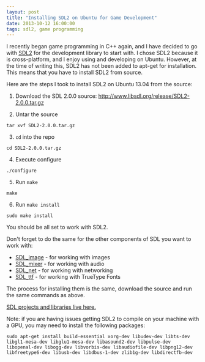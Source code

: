 ```yaml
---
layout: post
title: "Installing SDL2 on Ubuntu for Game Development"
date: 2013-10-12 16:00:00
tags: sdl2, game programming
---
```


I recently began game programming in C++ again, and I have decided to go
with [SDL2](http://www.libsdl.org) for the development library to start with. I chose SDL2
because it is cross-platform, and I enjoy using and developing on
Ubuntu. However, at the time of writing this, SDL2 has not been added to
apt-get for installation. This means that you have to install SDL2 from
source.

Here are the steps I took to install SDL2 on Ubuntu 13.04 from the source:

1. Download the SDL 2.0.0 source:
   http://www.libsdl.org/release/SDL2-2.0.0.tar.gz

2. Untar the source

  ```
  tar xvf SDL2-2.0.0.tar.gz  
  ```
3. `cd` into the repo

  ```
  cd SDL2-2.0.0.tar.gz
  ```
4. Execute configure

  ```
  ./configure
  ```
5. Run `make`

  ```
  make
  ```
6. Run `make install`

  ```
  sudo make install
  ```

You should be all set to work with SDL2.

Don't forget to do the same for the other components of SDL you want to
work with:

* [SDL_image](http://www.libsdl.org/projects/SDL_image/) - for working with images
* [SDL_mixer](http://www.libsdl.org/projects/SDL_mixer/) - for working with audio
* [SDL_net](http://www.libsdl.org/projects/SDL_net/) - for working with networking
* [SDL_ttf](http://www.libsdl.org/projects/SDL_ttf/) - for working with TrueType Fonts

The process for installing them is the same, download the source and run
the same commands as above.

[SDL projects and libraries live here.](ttp://www.libsdl.org/projects/)

Note: if you are having issues getting SDL2 to compile on your machine
with a GPU, you may need to install the following packages:

```
sudo apt-get install build-essential xorg-dev libudev-dev libts-dev libgl1-mesa-dev libglu1-mesa-dev libasound2-dev libpulse-dev libopenal-dev libogg-dev libvorbis-dev libaudiofile-dev libpng12-dev libfreetype6-dev libusb-dev libdbus-1-dev zlib1g-dev libdirectfb-dev
```

